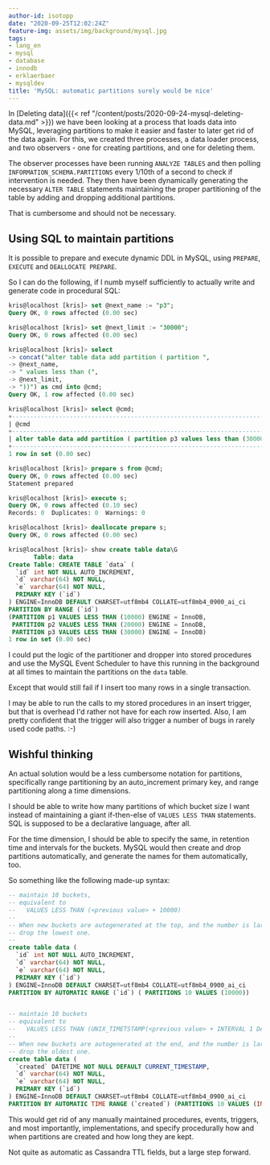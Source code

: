 ```yaml
---
author-id: isotopp
date: "2020-09-25T12:02:24Z"
feature-img: assets/img/background/mysql.jpg
tags:
- lang_en
- mysql
- database
- innodb
- erklaerbaer
- mysqldev
title: 'MySQL: automatic partitions surely would be nice'
---
```


In [Deleting data]({{< ref "/content/posts/2020-09-24-mysql-deleting-data.md" >}}) we have been looking at a process that loads data into MySQL, leveraging partitions to make it easier and faster to later get rid of the data again. For this, we created three processes, a data loader process, and two observers - one for creating partitions, and one for deleting them.

The observer processes have been running `ANALYZE TABLES` and then polling `INFORMATION_SCHEMA.PARTITIONS` every 1/10th of a second to check if intervention is needed. They then have been dynamically generating the necessary `ALTER TABLE` statements maintaining the proper partitioning of the table by adding and dropping additional partitions.

That is cumbersome and should not be necessary.

## Using SQL to maintain partitions

It is possible to prepare and execute dynamic DDL in MySQL, using `PREPARE`, `EXECUTE` and `DEALLOCATE PREPARE`.

So I can do the following, if I numb myself sufficiently to actually write and generate code in procedural SQL:

```sql
kris@localhost [kris]> set @next_name := "p3";
Query OK, 0 rows affected (0.00 sec)

kris@localhost [kris]> set @next_limit := "30000";
Query OK, 0 rows affected (0.00 sec)

kris@localhost [kris]> select 
-> concat("alter table data add partition ( partition ",
-> @next_name, 
-> " values less than (", 
-> @next_limit, 
-> "))") as cmd into @cmd;
Query OK, 1 row affected (0.00 sec)

kris@localhost [kris]> select @cmd;
+-------------------------------------------------------------------------+
| @cmd                                                                    |
+-------------------------------------------------------------------------+
| alter table data add partition ( partition p3 values less than (30000)) |
+-------------------------------------------------------------------------+
1 row in set (0.00 sec)

kris@localhost [kris]> prepare s from @cmd;
Query OK, 0 rows affected (0.00 sec)
Statement prepared

kris@localhost [kris]> execute s;
Query OK, 0 rows affected (0.10 sec)
Records: 0  Duplicates: 0  Warnings: 0

kris@localhost [kris]> deallocate prepare s;
Query OK, 0 rows affected (0.00 sec)

kris@localhost [kris]> show create table data\G
       Table: data
Create Table: CREATE TABLE `data` (
  `id` int NOT NULL AUTO_INCREMENT,
  `d` varchar(64) NOT NULL,
  `e` varchar(64) NOT NULL,
  PRIMARY KEY (`id`)
) ENGINE=InnoDB DEFAULT CHARSET=utf8mb4 COLLATE=utf8mb4_0900_ai_ci
PARTITION BY RANGE (`id`)
(PARTITION p1 VALUES LESS THAN (10000) ENGINE = InnoDB,
 PARTITION p2 VALUES LESS THAN (20000) ENGINE = InnoDB,
 PARTITION p3 VALUES LESS THAN (30000) ENGINE = InnoDB)
1 row in set (0.00 sec)
```

I could put the logic of the partitioner and dropper into stored procedures and use the MySQL Event Scheduler to have this running in the background at all times to maintain the partitions on the `data` table.

Except that would still fail if I insert too many rows in a single transaction.

I may be able to run the calls to my stored procedures in an insert trigger, but that is overhead I'd rather not have for each row inserted. Also, I am pretty confident that the trigger will also trigger a number of bugs in rarely used code paths. :-)

## Wishful thinking

An actual solution would be a less cumbersome notation for partitions, specifically range partitioning by an auto_increment primary key, and range partitioning along a time dimensions. 

I should be able to write how many partitions of which bucket size I want instead of maintaining a giant if-then-else of `VALUES LESS THAN` statements. SQL is supposed to be a declarative language, after all.

For the time dimension, I should be able to specify the same, in retention time and intervals for the buckets. MySQL would then create and drop partitions automatically, and generate the names for them automatically, too.

So something like the following made-up syntax:

```sql
-- maintain 10 buckets,
-- equivalent to
--   VALUES LESS THAN (<previous value> + 10000)
--
-- When new buckets are autogenerated at the top, and the number is larger than 10,
-- drop the lowest one.
--
create table data (
  `id` int NOT NULL AUTO_INCREMENT,
  `d` varchar(64) NOT NULL,
  `e` varchar(64) NOT NULL,
  PRIMARY KEY (`id`)
) ENGINE=InnoDB DEFAULT CHARSET=utf8mb4 COLLATE=utf8mb4_0900_ai_ci
PARTITION BY AUTOMATIC RANGE (`id`) ( PARTITIONS 10 VALUES (10000))


-- maintain 10 buckets
-- equivalent to
--   VALUES LESS THAN (UNIX_TIMETSTAMP(<previous value> + INTERVAL 1 DAY))
--
-- When new buckets are autogenerated at the end, and the number is larger than 10,
-- drop the oldest one.
create table data (
  `created` DATETIME NOT NULL DEFAULT CURRENT_TIMESTAMP,
  `d` varchar(64) NOT NULL,
  `e` varchar(64) NOT NULL,
  PRIMARY KEY (`id`)
) ENGINE=InnoDB DEFAULT CHARSET=utf8mb4 COLLATE=utf8mb4_0900_ai_ci
PARTITION BY AUTOMATIC TIME RANGE (`created`) (PARTITIONS 10 VALUES (INTERVAL 1 DAY))
```

This would get rid of any manually maintained procedures, events, triggers, and most importantly, implementations, and specify procedurally how and when partitions are created and how long they are kept.

Not quite as automatic as Cassandra TTL fields, but a large step forward.
